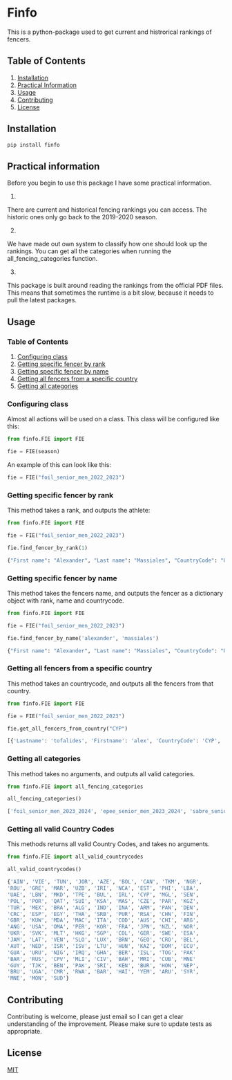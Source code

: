 # Finfo
This is a python-package used to get current and histrorical rankings of fencers.

## Table of Contents

1. [Installation](#installation)
2. [Practical Information](#practical-information)
3. [Usage](#usage)
4. [Contributing](#contributing)
5. [License](#license)

## Installation

```bash
pip install finfo
```

## Practical information
Before you begin to use this package I have some practical information.

1.
There are current and historical fencing rankings you can access.
The historic ones only go back to the 2019-2020 season.

2. 
We have made out own system to classify how one should look up the rankings.
You can get all the categories when running the all_fencing_categories function.

3.
This package is built around reading the rankings from the official PDF files.
This means that sometimes the runtime is a bit slow, because it needs to pull the latest packages.

## Usage

### Table of Contents

1. [Configuring class](#Configuring-class)
2. [Getting specific fencer by rank](#Getting-specific-fencer-by-rank)
3. [Getting specific fencer by name](#Getting-specific-fencer-by-name)
4. [Getting all fencers from a specific country](#Getting-all-fencers-from-a-specific-country)
5. [Getting all categories](#Getting-all-categories)

### Configuring class
Almost all actions will be used on a class. This class will be configured like this:

```python
from finfo.FIE import FIE

fie = FIE(season)
```
An example of this can look like this:
```python
fie = FIE("foil_senior_men_2022_2023")
```

### Getting specific fencer by rank

This method takes a rank, and outputs the athlete:

```python
from finfo.FIE import FIE

fie = FIE("foil_senior_men_2022_2023")

fie.find_fencer_by_rank(1)
```

```bash
{"First name": "Alexander", "Last name": "Massiales", "CountryCode": "USA"}

```

### Getting specific fencer by name
This method takes the fencers name, and outputs the fencer as a dictionary object with rank, name and countrycode.

```python
from finfo.FIE import FIE

fie = FIE("foil_senior_men_2022_2023")

fie.find_fencer_by_name('alexander', 'massiales')
```

```bash
{"First name": "Alexander", "Last name": "Massiales", "CountryCode": "USA", "Rank": 1}

```

### Getting all fencers from a specific country
This method takes an countrycode, and outputs all the fencers from that country.

```python
from finfo.FIE import FIE

fie = FIE("foil_senior_men_2022_2023")

fie.get_all_fencers_from_country("CYP")
```

```bash
[{'Lastname': 'tofalides', 'Firstname': 'alex', 'CountryCode': 'CYP', 'Rank': 68}, {'Lastname': 'kiayias', 'Firstname': 'william', 'CountryCode': 'CYP', 'Rank': 762}]

```

### Getting all categories
This method takes no arguments, and outputs all valid categories.

```python
from finfo.FIE import all_fencing_categories

all_fencing_categories()
```

```bash
['foil_senior_men_2023_2024', 'epee_senior_men_2023_2024', 'sabre_senior_men_2023_2024', 'foil_senior_woman_2023_2024', 'epee_senior_woman_2023_2024', 'sabre_senior_woman_2023_2024', 'foil_junior_men_2023_2024', 'epee_junior_men_2023_2024', 'sabre_junior_men_2023_2024', 'foil_junior_woman_2023_2024', 'epee_junior_woman_2023_2024', 'sabre_junior_woman_2023_2024', 'foil_cadet_men_eu_2023_2024', 'epee_cadet_men_eu_2023_2024', 'sabre_cadet_men_eu_2023_2024', 'foil_cadet_woman_eu_2023_2024', 'epee_cadet_woman_eu_2023_2024', 'sabre_cadet_woman_eu_2023_2024', 'foil_senior_men_2022_2023', 'epee_senior_men_2022_2023', 'sabre_senior_men_2022_2023', 'foil_senior_woman_2022_2023', 'epee_senior_woman_2022_2023', 'sabre_senior_woman_2022_2023', 'foil_junior_men_2022_2023', 'epee_junior_men_2022_2023', 'sabre_junior_men_2022_2023', 'foil_junior_woman_2022_2023', 'epee_junior_woman_2022_2023', 'sabre_junior_woman_2022_2023', 'foil_cadet_men_eu_2022_2023', 'epee_cadet_men_eu_2022_2023', 'sabre_cadet_men_eu_2022_2023', 'foil_cadet_woman_eu_2022_2023', 'epee_cadet_woman_eu_2022_2023', 'sabre_cadet_woman_eu_2022_2023', 'foil_senior_men_2021_2022', 'epee_senior_men_2021_2022', 'sabre_senior_men_2021_2022', 'foil_senior_woman_2021_2022', 'epee_senior_woman_2021_2022', 'sabre_senior_woman_2021_2022', 'foil_junior_men_2021_2022', 'epee_junior_men_2021_2022', 'sabre_junior_men_2021_2022', 'foil_junior_woman_2021_2022', 'epee_junior_woman_2021_2022', 'sabre_junior_woman_2021_2022', 'foil_cadet_men_eu_2021_2022', 'epee_cadet_men_eu_2021_2022', 'sabre_cadet_men_eu_2021_2022', 'foil_cadet_woman_eu_2021_2022', 'epee_cadet_woman_eu_2021_2022', 'sabre_cadet_woman_eu_2021_2022', 'foil_senior_men_2020_2021', 'epee_senior_men_2020_2021', 'sabre_senior_men_2020_2021', 'foil_senior_woman_2020_2021', 'epee_senior_woman_2020_2021', 'sabre_senior_woman_2020_2021', 'foil_junior_men_2020_2021', 'epee_junior_men_2020_2021', 'sabre_junior_men_2020_2021', 'foil_junior_woman_2020_2021', 'epee_junior_woman_2020_2021', 'sabre_junior_woman_2020_2021', 'foil_cadet_men_eu_2020_2021', 'epee_cadet_men_eu_2020_2021', 'sabre_cadet_men_eu_2020_2021', 'foil_cadet_woman_eu_2020_2021', 'epee_cadet_woman_eu_2020_2021', 'sabre_cadet_woman_eu_2020_2021', 'foil_senior_men_2019_2020', 'epee_senior_men_2019_2020', 'sabre_senior_men_2019_2020', 'foil_senior_woman_2019_2020', 'epee_senior_woman_2019_2020', 'sabre_senior_woman_2019_2020', 'foil_junior_men_2019_2020', 'epee_junior_men_2019_2020', 'sabre_junior_men_2019_2020', 'foil_junior_woman_2019_2020', 'epee_junior_woman_2019_2020', 'sabre_junior_woman_2019_2020', 'foil_cadet_men_eu_2019_2020', 'epee_cadet_men_eu_2019_2020', 'sabre_cadet_men_eu_2019_2020', 'foil_cadet_woman_eu_2019_2020', 'epee_cadet_woman_eu_2019_2020', 'sabre_cadet_woman_eu_2019_2020']
```

### Getting all valid Country Codes
This methods returns all valid Country Codes, and takes no arguments.

```python
from finfo.FIE import all_valid_countrycodes

all_valid_countrycodes()
```

```bash
{'AIN', 'VIE', 'TUN', 'JOR', 'AZE', 'BOL', 'CAN', 'TKM', 'NGR', 
'ROU', 'GRE', 'MAR', 'UZB', 'IRI', 'NCA', 'EST', 'PHI', 'LBA', 
'UAE', 'LBN', 'MKD', 'TPE', 'BUL', 'IRL', 'CYP', 'MGL', 'SEN', 
'POL', 'POR', 'QAT', 'SUI', 'KSA', 'MAS', 'CZE', 'PAR', 'KGZ', 
'TUR', 'MEX', 'BRA', 'ALG', 'IND', 'INA', 'ARM', 'PAN', 'DEN', 
'CRC', 'ESP', 'EGY', 'THA', 'SRB', 'PUR', 'RSA', 'CHN', 'FIN', 
'GBR', 'KUW', 'MDA', 'MAC', 'ITA', 'COD', 'AUS', 'CHI', 'ARG', 
'ANG', 'USA', 'OMA', 'PER', 'KOR', 'FRA', 'JPN', 'NZL', 'NOR', 
'UKR', 'SVK', 'MLT', 'HKG', 'SGP', 'COL', 'GER', 'SWE', 'ESA', 
'JAM', 'LAT', 'VEN', 'SLO', 'LUX', 'BRN', 'GEO', 'CRO', 'BEL', 
'AUT', 'NED', 'ISR', 'ISV', 'LTU', 'HUN', 'KAZ', 'DOM', 'ECU', 
'GUA', 'URU', 'NIG', 'IRQ', 'GHA', 'BER', 'ISL', 'TOG', 'PAK'
'BAR', 'RUS', 'CPV', 'MLI', 'CIV', 'BAH', 'MRI', 'CUB', 'MNE'
'GUY', 'TJK', 'BEN', 'PAK', 'SRI', 'KEN', 'BUR', 'HON', 'NEP',
'BRU', 'UGA', 'CMR', 'RWA', 'BAR', 'HAI', 'YEM', 'ARU', 'SYR', 
'MNE', 'MON', 'SUD'}
```


## Contributing
Contributing is welcome, please just email so I can get a clear understanding of the improvement.
Please make sure to update tests as appropriate.

## License
[MIT](https://choosealicense.com/licenses/mit/)